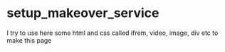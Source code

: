 # setup_makeover_service
I try to use here some html and css called ifrem, video, image, div etc to make this page
